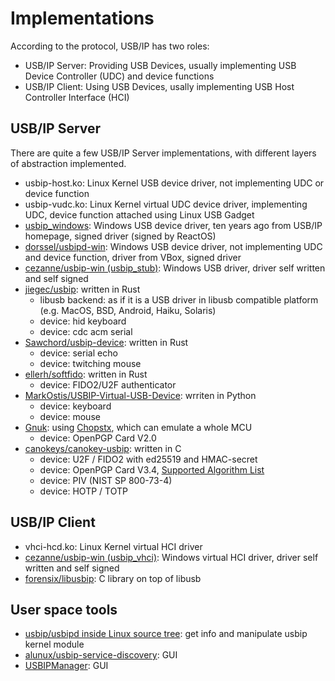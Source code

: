 # Implementations

According to the protocol, USB/IP has two roles:

* USB/IP Server: Providing USB Devices, usually implementing USB Device Controller (UDC) and device functions
* USB/IP Client: Using USB Devices, usally implementing USB Host Controller Interface (HCI)

## USB/IP Server

There are quite a few USB/IP Server implementations, with different layers of abstraction implemented.

* usbip-host.ko: Linux Kernel USB device driver, not implementing UDC or device function
* usbip-vudc.ko: Linux Kernel virtual UDC device driver, implementing UDC, device function attached using Linux USB Gadget
* [usbip\_windows](https://sourceforge.net/projects/usbip/files/usbip_windows/): Windows USB device driver, ten years ago from USB/IP homepage, signed driver (signed by ReactOS)
* [dorssel/usbipd-win](https://github.com/dorssel/usbipd-win): Windows USB device driver, not implementing UDC and device function, driver from VBox, signed driver
* [cezanne/usbip-win (usbip\_stub)](https://github.com/cezanne/usbip-win): Windows USB driver, driver self written and self signed
* [jiegec/usbip](https://github.com/jiegec/usbip): written in Rust
  + libusb backend: as if it is a USB driver in libusb compatible platform (e.g. MacOS, BSD, Android, Haiku, Solaris)
  + device: hid keyboard
  + device: cdc acm serial
* [Sawchord/usbip-device](https://github.com/Sawchord/usbip-device): written in Rust
  + device: serial echo
  + device: twitching mouse
* [ellerh/softfido](https://github.com/ellerh/softfido): written in Rust
  + device: FIDO2/U2F authenticator
* [MarkOstis/USBIP-Virtual-USB-Device](https://github.com/MarkOstis/USBIP-Virtual-USB-Device): wrriten in Python
  + device: keyboard
  + device: mouse
* [Gnuk](http://www.fsij.org/doc-gnuk/index.html): using [Chopstx](https://salsa.debian.org/gnuk-team/chopstx/chopstx), which can emulate a whole MCU
  + device: OpenPGP Card V2.0
* [canokeys/canokey-usbip](github.com/canokeys/canokey-usbip): written in C
  + device: U2F / FIDO2 with ed25519 and HMAC-secret
  + device: OpenPGP Card V3.4, [Supported Algorithm List](https://docs.canokeys.org/userguide/openpgp/#supported-algorithm)
  + device: PIV (NIST SP 800-73-4)
  + device: HOTP / TOTP

## USB/IP Client

* vhci-hcd.ko: Linux Kernel virtual HCI driver
* [cezanne/usbip-win (usbip\_vhci)](https://github.com/cezanne/usbip-win): Windows virtual HCI driver, driver self written and self signed 
* [forensix/libusbip](https://github.com/forensix/libusbip): C library on top of libusb

<!--
Potential implementation ideas:
* libusb with usbip-client
* qemu with usbip-client
-->

## User space tools

* [usbip/usbipd inside Linux source tree](https://github.com/torvalds/linux/tree/master/tools/usb/usbip): get info and manipulate usbip kernel module
* [alunux/usbip-service-discovery](https://github.com/alunux/usbip-service-discovery): GUI
* [USBIPManager](m-antonov/USBIPManager): GUI
